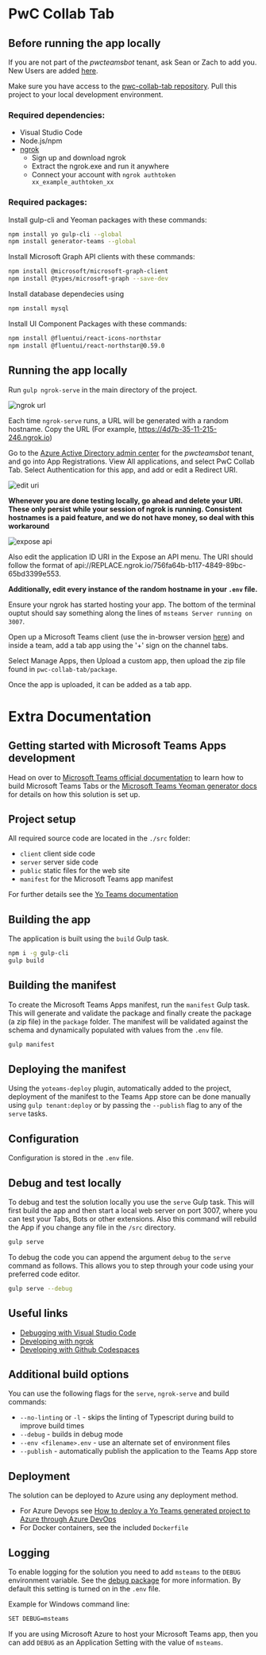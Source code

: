 # PwC Collab Tab

## Before running the app locally

If you are not part of the *pwcteamsbot* tenant, ask Sean or Zach to add you. New Users are added [here](https://admin.microsoft.com/Adminportal/Home#/users). 

Make sure you have access to the [pwc-collab-tab repository](https://git.cse.msu.edu/nguye610/pwc-collab-tab). Pull this project to your local development environment.

### Required dependencies:

* Visual Studio Code
* Node.js/npm
* [ngrok](https://ngrok.com/)
  * Sign up and download ngrok
  * Extract the ngrok.exe and run it anywhere
  * Connect your account with `ngrok authtoken xx_example_authtoken_xx`

### Required packages:
Install gulp-cli and Yeoman packages with these commands:

```bash
npm install yo gulp-cli --global
npm install generator-teams --global
```

Install Microsoft Graph API clients with these commands:

```bash
npm install @microsoft/microsoft-graph-client
npm install @types/microsoft-graph --save-dev

```

Install database dependecies using 
```bash
npm install mysql
```

Install UI Component Packages with these commands:
```bash
npm install @fluentui/react-icons-northstar
npm install @fluentui/react-northstar@0.59.0
```
## Running the app locally

Run `gulp ngrok-serve` in the main directory of the project.

![ngrok url](public/ngrokurl.png)

Each time `ngrok-serve` runs, a URL will be generated with a random hostname. Copy the URL (For example, https://4d7b-35-11-215-246.ngrok.io)

Go to the [Azure Active Directory admin center](https://aad.portal.azure.com/) for the *pwcteamsbot* tenant, and go into App Registrations. View All applications, and select PwC Collab Tab. Select Authentication for this app, and add or edit a Redirect URI.

![edit uri](public/edituri.png)

**Whenever you are done testing locally, go ahead and delete your URI. These only persist while your session of ngrok is running. Consistent hostnames is a paid feature, and we do not have money, so deal with this workaround**

![expose api](public/apiexpose.png)

Also edit the application ID URI in the Expose an API menu. The URI should follow the format of api://REPLACE.ngrok.io/756fa64b-b117-4849-89bc-65bd3399e553.

**Additionally, edit every instance of the random hostname in your `.env` file.**

Ensure your ngrok has started hosting your app. The bottom of the terminal ouptut should say something along the lines of `msteams Server running on 3007`.

Open up a Microsoft Teams client (use the in-browser version [here](https://teams.microsoft.com/)) and inside a team, add a tab app using the '+' sign on the channel tabs.

Select Manage Apps, then Upload a custom app, then upload the zip file found in `pwc-collab-tab/package`.

Once the app is uploaded, it can be added as a tab app.

# Extra Documentation

## Getting started with Microsoft Teams Apps development

Head on over to [Microsoft Teams official documentation](https://developer.microsoft.com/en-us/microsoft-teams) to learn how to build Microsoft Teams Tabs or the [Microsoft Teams Yeoman generator docs](https://github.com/PnP/generator-teams/docs) for details on how this solution is set up.

## Project setup

All required source code are located in the `./src` folder:

* `client` client side code
* `server` server side code
* `public` static files for the web site
* `manifest` for the Microsoft Teams app manifest

For further details see the [Yo Teams documentation](https://github.com/PnP/generator-teams/docs)

## Building the app

The application is built using the `build` Gulp task.

``` bash
npm i -g gulp-cli
gulp build
```

## Building the manifest

To create the Microsoft Teams Apps manifest, run the `manifest` Gulp task. This will generate and validate the package and finally create the package (a zip file) in the `package` folder. The manifest will be validated against the schema and dynamically populated with values from the `.env` file.

``` bash
gulp manifest
```

## Deploying the manifest

Using the `yoteams-deploy` plugin, automatically added to the project, deployment of the manifest to the Teams App store can be done manually using `gulp tenant:deploy` or by passing the `--publish` flag to any of the `serve` tasks.


## Configuration

Configuration is stored in the `.env` file.

## Debug and test locally

To debug and test the solution locally you use the `serve` Gulp task. This will first build the app and then start a local web server on port 3007, where you can test your Tabs, Bots or other extensions. Also this command will rebuild the App if you change any file in the `/src` directory.

``` bash
gulp serve
```

To debug the code you can append the argument `debug` to the `serve` command as follows. This allows you to step through your code using your preferred code editor.

``` bash
gulp serve --debug
```

## Useful links
 * [Debugging with Visual Studio Code](https://github.com/pnp/generator-teams/blob/master/docs/docs/vscode.md)
 * [Developing with ngrok](https://github.com/pnp/generator-teams/blob/master/docs/docs/ngrok.md)
 * [Developing with Github Codespaces](https://github.com/pnp/generator-teams/blob/master/docs/docs/codespaces.md)


## Additional build options

You can use the following flags for the `serve`, `ngrok-serve` and build commands:

* `--no-linting` or `-l` - skips the linting of Typescript during build to improve build times
* `--debug` - builds in debug mode
* `--env <filename>.env` - use an alternate set of environment files
* `--publish` - automatically publish the application to the Teams App store

## Deployment

The solution can be deployed to Azure using any deployment method.

* For Azure Devops see [How to deploy a Yo Teams generated project to Azure through Azure DevOps](https://www.wictorwilen.se/blog/deploying-yo-teams-and-node-apps/)
* For Docker containers, see the included `Dockerfile`

## Logging

To enable logging for the solution you need to add `msteams` to the `DEBUG` environment variable. See the [debug package](https://www.npmjs.com/package/debug) for more information. By default this setting is turned on in the `.env` file.

Example for Windows command line:

``` bash
SET DEBUG=msteams
```

If you are using Microsoft Azure to host your Microsoft Teams app, then you can add `DEBUG` as an Application Setting with the value of `msteams`.
